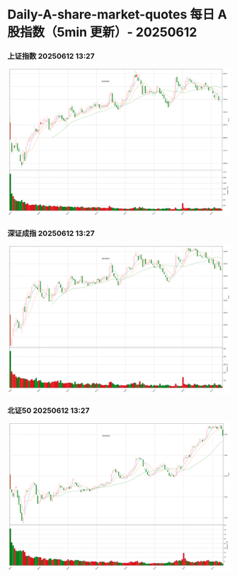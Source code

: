 
# Daily-A-share-market-quotes 每日 A 股指数（5min 更新）- 20250612

### 上证指数 20250612 13:27
![](./fig/2025/6/20250612-sh000001.png)

### 深证成指 20250612 13:27
![](./fig/2025/6/20250612-sz399001.png)

### 北证50 20250612 13:27
![](./fig/2025/6/20250612-bj899050.png)
